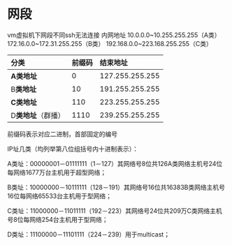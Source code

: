 # 网段

vm虚拟机下网段不同ssh无法连接
内网地址
10.0.0.0~10.255.255.255（A类）
172.16.0.0~172.31.255.255（B类）
192.168.0.0~223.168.255.255（C类）

| 分类                | 前缀码 | 结束**地址**    |
| :------------------ | :----- | :-------------- |
| **A类地址**         | 0      | 127.255.255.255 |
| B**类地址**         | 10     | 191.255.255.255 |
| **C类地址**         | 110    | 223.255.255.255 |
| D**类地址**（群播） | 1110   | 239.255.255.255 |

前缀码表示对应二进制，首部固定的编号

IP址几类（均列举第八位组括号内十进制表示）：

A类址：00000001－01111111（1－127）其网络号8位共126A类网络主机号24位每网络1677万台主机用于超型网络；

B类址：10000000－10111111（128－191）其网络号16位共16383B类网络主机号16位每网络65533台主机用于型网络；

C类址：11000000－11011111（192－223）其网络号24位共209万C类网络主机号8位每网络254台主机用于型网络；

D类址：11100000－11101111（224－239）用于multicast；